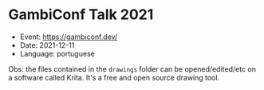# GambiConf Talk 2021

- Event: https://gambiconf.dev/
- Date: 2021-12-11
- Language: portuguese

Obs: the files contained in the `drawings` folder can be opened/edited/etc on a software called Krita. It's a free and open source drawing tool.
